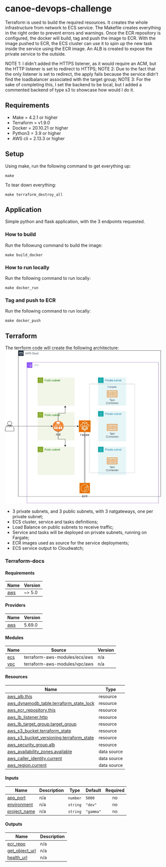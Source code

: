 # canoe-devops-challenge

Terraform is used to build the required resources. It creates the whole infrastructure from network to ECS service.
The Makefile creates everything in the right order to prevent errors and warnings. Once the ECR repository is configured, the docker will build, tag and push the image to ECR. With the image pushed to ECR, the ECS cluster can use it to spin up the new task inside the service using the ECR image. An ALB is created to expose the private service to the outside.

NOTE 1: I didn't added the HTTPS listener, as it would require an ACM, but the HTTP listener is set to redirect to HTTPS;
NOTE 2: Due to the fact that the only listener is set to redirect, the apply fails because the service didn't find the loadbalancer associated with the target group;
NOTE 3: For the sake of completing this, I set the backend to be local, but I added a commented backend of type s3 to showcase how would I do it. 

## Requirements
- Make = 4.2.1 or higher
- Terraform = v1.9.0
- Docker = 20.10.21 or higher
- Python3 = 3.9 or higher
- AWS cli = 2.13.3 or higher

## Setup
Using make, run the following command to get everything up:
```
make
``` 

To tear down everything:
```
make terraform_destroy_all
```

## Application

Simple python and flask application, with the 3 endpoints requested.

### How to build

Run the followung command to build the image:
```
make build_docker
```

### How to run locally
Run the following command to run locally:
```
make docker_run
```

### Tag and push to ECR
Run the following command to run locally:
```
make docker_push
```

## Terraform
The terrform code will create the following architecture:
![alt text](./diagram.jpg)

- 3 private subnets, and 3 public subnets, with 3 natgateways, one per private subnet;
- ECS cluster, service and tasks definitions;
- Load Balance on public subnets to receive traffic;
- Service and tasks will be deployed on private subnets, running on Fargate;
- ECR images used as source for the service deployments;
- ECS service output to Cloudwatch;

### Terraform-docs

#### Requirements

| Name | Version |
|------|---------|
| <a name="requirement_aws"></a> [aws](#requirement\_aws) | ~> 5.0 |

#### Providers

| Name | Version |
|------|---------|
| <a name="provider_aws"></a> [aws](#provider\_aws) | 5.69.0 |

#### Modules

| Name | Source | Version |
|------|--------|---------|
| <a name="module_ecs"></a> [ecs](#module\_ecs) | terraform-aws-modules/ecs/aws | n/a |
| <a name="module_vpc"></a> [vpc](#module\_vpc) | terraform-aws-modules/vpc/aws | n/a |

#### Resources

| Name | Type |
|------|------|
| [aws_alb.this](https://registry.terraform.io/providers/hashicorp/aws/latest/docs/resources/alb) | resource |
| [aws_dynamodb_table.terraform_state_lock](https://registry.terraform.io/providers/hashicorp/aws/latest/docs/resources/dynamodb_table) | resource |
| [aws_ecr_repository.this](https://registry.terraform.io/providers/hashicorp/aws/latest/docs/resources/ecr_repository) | resource |
| [aws_lb_listener.http](https://registry.terraform.io/providers/hashicorp/aws/latest/docs/resources/lb_listener) | resource |
| [aws_lb_target_group.target_group](https://registry.terraform.io/providers/hashicorp/aws/latest/docs/resources/lb_target_group) | resource |
| [aws_s3_bucket.terraform_state](https://registry.terraform.io/providers/hashicorp/aws/latest/docs/resources/s3_bucket) | resource |
| [aws_s3_bucket_versioning.terraform_state](https://registry.terraform.io/providers/hashicorp/aws/latest/docs/resources/s3_bucket_versioning) | resource |
| [aws_security_group.alb](https://registry.terraform.io/providers/hashicorp/aws/latest/docs/resources/security_group) | resource |
| [aws_availability_zones.available](https://registry.terraform.io/providers/hashicorp/aws/latest/docs/data-sources/availability_zones) | data source |
| [aws_caller_identity.current](https://registry.terraform.io/providers/hashicorp/aws/latest/docs/data-sources/caller_identity) | data source |
| [aws_region.current](https://registry.terraform.io/providers/hashicorp/aws/latest/docs/data-sources/region) | data source |

#### Inputs

| Name | Description | Type | Default | Required |
|------|-------------|------|---------|:--------:|
| <a name="input_app_port"></a> [app\_port](#input\_app\_port) | n/a | `number` | `5000` | no |
| <a name="input_environment"></a> [environment](#input\_environment) | n/a | `string` | `"dev"` | no |
| <a name="input_project_name"></a> [project\_name](#input\_project\_name) | n/a | `string` | `"gamma"` | no |

#### Outputs

| Name | Description |
|------|-------------|
| <a name="output_ecr_repo"></a> [ecr\_repo](#output\_ecr\_repo) | n/a |
| <a name="output_get_object_url"></a> [get\_object\_url](#output\_get\_object\_url) | n/a |
| <a name="output_health_url"></a> [health\_url](#output\_health\_url) | n/a |